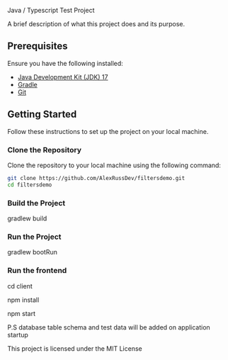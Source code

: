 Java / Typescript Test Project

A brief description of what this project does and its purpose.

## Prerequisites
Ensure you have the following installed:
- [Java Development Kit (JDK) 17](https://www.oracle.com/java/technologies/javase-jdk17-downloads.html)
- [Gradle](https://gradle.org/install/)
- [Git](https://git-scm.com/downloads)

## Getting Started

Follow these instructions to set up the project on your local machine.

### Clone the Repository

Clone the repository to your local machine using the following command:

```sh
git clone https://github.com/AlexRussDev/filtersdemo.git
cd filtersdemo
```

### Build the Project
gradlew build


### Run the Project
gradlew bootRun

### Run the frontend
cd client

npm install

npm start


P.S database table schema and test data will be added on application startup

This project is licensed under the MIT License

